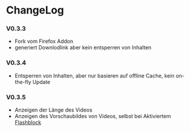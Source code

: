 ChangeLog
=========

### V0.3.3
* Fork vom Firefox Addon 
* generiert Downlodlink aber kein entsperren von Inhalten

### V0.3.4
* Entsperren von Inhalten, aber nur basieren auf offline Cache, kein on-the-fly Update

### V0.3.5
* Anzeigen der Länge des Videos
* Anzeigen des Vorschaubildes von Videos, selbst bei Aktiviertem [Flashblock](https://chrome.google.com/webstore/detail/gofhjkjmkpinhpoiabjplobcaignabnl) 
